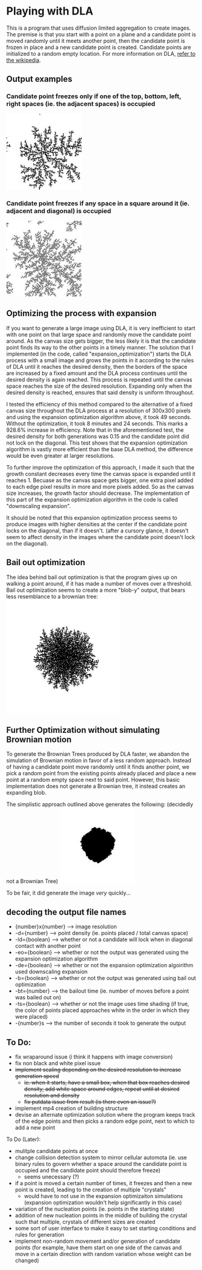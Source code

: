 # Playing with DLA
This is a program that uses diffusion limited aggregation to create images.
The premise is that you start with a point on a plane and a candidate point is moved randomly until it meets another point, then the candidate point is frozen in place and a new candidate point is created. Candidate points are initialized to a random empty location. For more information on DLA, [refer to the wikipedia](https://en.wikipedia.org/wiki/Diffusion-limited_aggregation).


## Output examples

### Candidate point freezes only if one of the top, bottom, left, right spaces (ie. the adjacent spaces) is occupied
![alt text](https://github.com/LightspeedC83/Playing-with-DLA/blob/main/output%20-diagonals%3Dfalse.jpg)

### Candidate point freezes if any space in a square around it (ie. adjacent and diagonal) is occupied
![alt text](https://github.com/LightspeedC83/Playing-with-DLA/blob/main/output%20-diagonals%3Dtrue.jpg)


## Optimizing the process with expansion
If you want to generate a large image using DLA, it is very inefficient to start with one point on that large space and randomly move the candidate point around. As the canvas size gets bigger, the less likely it is that the candidate point finds its way to the other points in a timely manner. The solution that I implemented (in the code, called "expansion_optimization") starts the DLA process with a small image and grows the points in it according to the rules of DLA until it reaches the desired density, then the borders of the space are increased by a fixed amount and the DLA process continues until the desired density is again reached. This process is repeated until the canvas space reaches the size of the desired resolution. Expanding only when the desired density is reached, ensures that said density is uniform throughout. 

I tested the efficiency of this method compared to the alternative of a fixed canvas size throughout the DLA process at a resolution of 300x300 pixels and using the expansion optimization algorithm above, it took 49 seconds. Without the optimization, it took 8 minutes and 24 seconds. This marks a 928.6% increase in efficiency. Note that in the aforementioned test, the desired density for both generations was 0.15 and the candidate point did not lock on the diagonal. This test shows that the expansion optimization algorithm is vastly more efficient than the base DLA method, the difference would be even greater at larger resolutions.

To further improve the optimization of this approach, I made it such that the growth constant decreases every time the canvas space is expanded until it reaches 1. Becuase as the canvas space gets bigger, one extra pixel added to each edge pixel results in more and more pixels added. So as the canvas size increases, the growth factor should decrease. The implementation of this part of the expansion optimization algorithm in the code is called "downscaling expansion". 

It should be noted that this expansion optimization process seems to produce images with higher densities at the center if the candidate point locks on the diagonal, than if it doesn't. (after a cursory glance, it doesn't seem to affect density in the images where the candidate point doesn't lock on the diagonal). 


## Bail out optimization
The idea behind bail out optimization is that the program gives up on walking a point around, if it has made a number of moves over a threshold. 
Bail out optimization seems to create a more "blob-y" output, that bears less resemblance to a brownian tree:
![alt text](https://github.com/LightspeedC83/Playing-with-DLA/blob/main/outputs_traditional_DLA/DLA%20output%20300x300%20-d%3D0.15%20-ld%3DFalse%20-eo%3DTrue%20-de%3DFalse%20-b%3DTrue%20-bt%3D100%20-ts%3DFalse%20-23.4s.jpg)

## Further Optimization without simulating Brownian motion
To generate the Brownian Trees produced by DLA faster, we abandon the simulation of Brownian motion in favor of a less random approach. Instead of having a candidate point move randomly until it finds another point, we pick a random point from the existing points already placed and place a new point at a random empty space next to said point. However, this basic implementation does not generate a Brownian tree, it instead creates an expanding blob.

The simplistic approach outlined above generates the following: (decidedly not a Brownian Tree)
![alt text](https://github.com/LightspeedC83/Playing-with-DLA/blob/main/self_propelled_approach_test_1.jpg)

To be fair, it did generate the image *very* quickly...

## decoding the output file names
- {number}x{number} --> image resolution
- -d={number} --> point density (ie. points placed / total canvas space)
- -ld={boolean} --> whether or not a candidate will lock when in diagonal contact with another point
- -eo={boolean} --> whether or not the output was generated using the expansion optimization algorithm
- -de={boolean} --> whether or not the expansion optimization algoirithm used downscaling expansion
- -b={boolean} --> whether or not the output was generated using bail out optimization
- -bt={number} --> the bailout time (ie. number of moves before a point was bailed out on)
- -ts={boolean} --> whether or not the image uses time shading (if true, the color of points placed approaches white in the order in which they were placed)
- -{number}s --> the number of seconds it took to generate the output


## To Do:
- fix wraparound issue (i think it happens with image conversion)
- fix non black and white pixel issue
- ~~implement scaling depending on the desired resolution to increase generation speed~~
    - ~~ie. when it starts, have a small box, when that box reaches desired density, add white space around edges, repeat until at desired resolution and density~~
    - ~~fix putdata issue from result (is there even an issue?)~~
- implement mp4 creation of building structure
- devise an alternate optimization solution where the program keeps track of the edge points and then picks a random edge point, next to which to add a new point

To Do (Later):
- mulitple candidate points at once
- change collision detection system to mirror cellular automota (ie. use binary rules to govern whether a space around the candidate point is occupied and the candidate point should therefore freeze)
    - seems unecessary (?)
- if a point is moved a certain number of times, it freezes and then a new point is created, leading to the creation of multiple "crystals"
    - would have to not use in the expansion optimizaiton simulations (expansion optimization wouldn't help significantly in this case)
- variation of the nucleation points (ie. points in the starting state)
- addition of new nucleation points in the middle of building the crystal such that multiple, crystals of different sizes are created 
- some sort of user interface to make it easy to set starting conditions and rules for generation
- implement non-random movement and/or generation of candidate points (for example, have them start on one side of the canvas and move in a certain direction with random variation whose weight can be changed)


